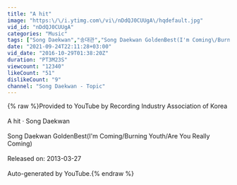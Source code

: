 ```yaml
---
title: "A hit"
image: "https:\/\/i.ytimg.com\/vi\/nDdQJ0CUUgA\/hqdefault.jpg"
vid_id: "nDdQJ0CUUgA"
categories: "Music"
tags: ["Song Daekwan","송대관","Song Daekwan GoldenBest(I'm Coming\/Burning Youth\/Are You Really Coming)"]
date: "2021-09-24T22:11:28+03:00"
vid_date: "2016-10-29T01:38:20Z"
duration: "PT3M23S"
viewcount: "12340"
likeCount: "51"
dislikeCount: "9"
channel: "Song Daekwan - Topic"
---
```

{% raw %}Provided to YouTube by Recording Industry Association of Korea<br /><br />A hit · Song Daekwan<br /><br />Song Daekwan GoldenBest(I'm Coming/Burning Youth/Are You Really Coming)<br /><br />Released on: 2013-03-27<br /><br />Auto-generated by YouTube.{% endraw %}
